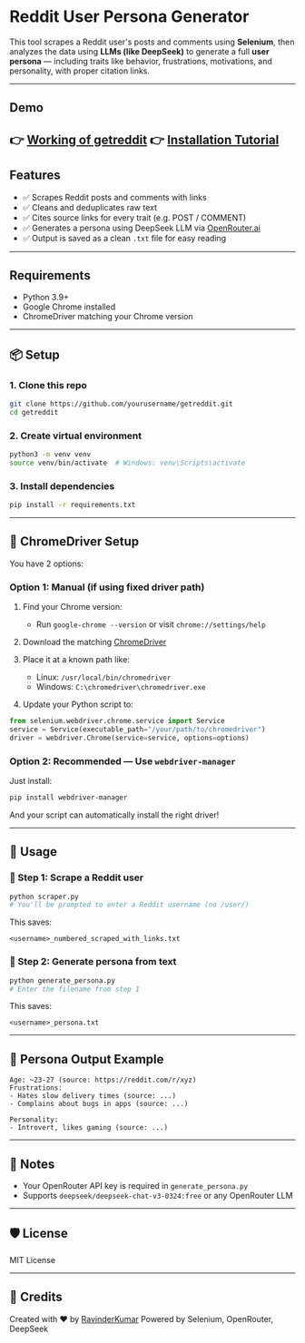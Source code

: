 # Reddit User Persona Generator

This tool scrapes a Reddit user's posts and comments using **Selenium**, then analyzes the data using **LLMs (like DeepSeek)** to generate a full **user persona** — including traits like behavior, frustrations, motivations, and personality, with proper citation links.

---
## Demo
👉 [Working of getreddit](https://youtu.be/B4XE-ae6Hr0)
👉 [Installation Tutorial](https://youtu.be/goXbOXd4SgU)
---
##  Features

- ✅ Scrapes Reddit posts and comments with links
- ✅ Cleans and deduplicates raw text
- ✅ Cites source links for every trait (e.g. POST / COMMENT)
- ✅ Generates a persona using DeepSeek LLM via [OpenRouter.ai](https://openrouter.ai/)
- ✅ Output is saved as a clean `.txt` file for easy reading

---

## Requirements

- Python 3.9+
- Google Chrome installed
- ChromeDriver matching your Chrome version

---

## 📦 Setup

### 1. Clone this repo

```bash
git clone https://github.com/yourusername/getreddit.git
cd getreddit
````

### 2. Create virtual environment

```bash
python3 -m venv venv
source venv/bin/activate  # Windows: venv\Scripts\activate
```

### 3. Install dependencies

```bash
pip install -r requirements.txt
```

---

## 🔧 ChromeDriver Setup

You have 2 options:

### Option 1: Manual (if using fixed driver path)

1. Find your Chrome version:

   * Run `google-chrome --version` or visit `chrome://settings/help`
2. Download the matching [ChromeDriver](https://chromedriver.chromium.org/downloads)
3. Place it at a known path like:

   * Linux: `/usr/local/bin/chromedriver`
   * Windows: `C:\chromedriver\chromedriver.exe`
4. Update your Python script to:

```python
from selenium.webdriver.chrome.service import Service
service = Service(executable_path="/your/path/to/chromedriver")
driver = webdriver.Chrome(service=service, options=options)
```

### Option 2: Recommended — Use `webdriver-manager`

Just install:

```bash
pip install webdriver-manager
```

And your script can automatically install the right driver!

---

## 🧪 Usage

### 🔹 Step 1: Scrape a Reddit user

```bash
python scraper.py
# You'll be prompted to enter a Reddit username (no /user/)
```

This saves:

```
<username>_numbered_scraped_with_links.txt
```

### 🔸 Step 2: Generate persona from text

```bash
python generate_persona.py
# Enter the filename from step 1
```

This saves:

```
<username>_persona.txt
```

---

## 🧠 Persona Output Example

```
Age: ~23-27 (source: https://reddit.com/r/xyz)
Frustrations:
- Hates slow delivery times (source: ...)
- Complains about bugs in apps (source: ...)

Personality:
- Introvert, likes gaming (source: ...)
```

---

## 📌 Notes

* Your OpenRouter API key is required in `generate_persona.py`
* Supports `deepseek/deepseek-chat-v3-0324:free` or any OpenRouter LLM

---

## 🛡️ License

MIT License

---

## 🙌 Credits

Created with ❤️ by [RavinderKumar](https://github.com/akatsuki-uchiha-itachi)
Powered by Selenium, OpenRouter, DeepSeek
